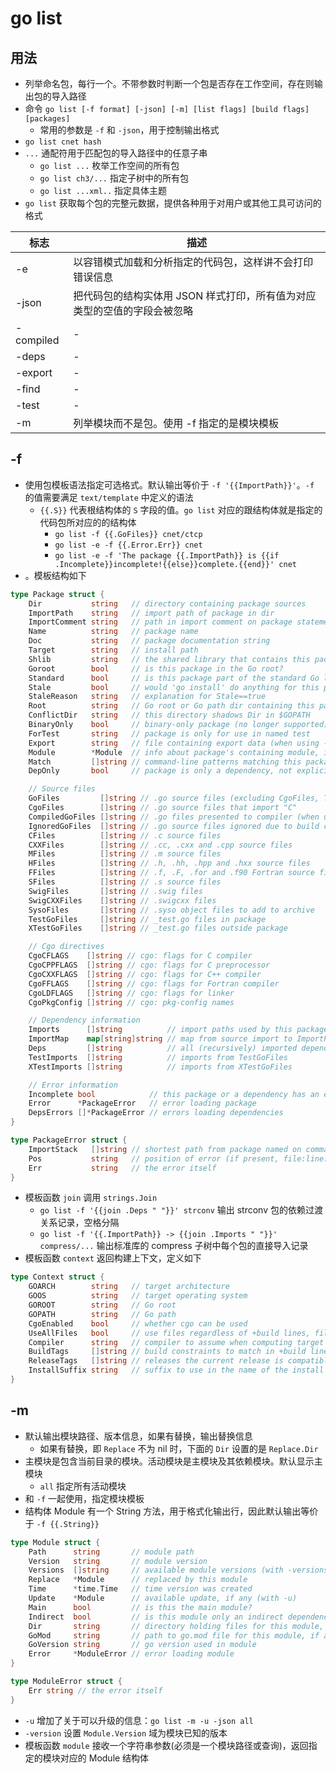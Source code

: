 # go list

## 用法

- 列举命名包，每行一个。不带参数时判断一个包是否存在工作空间，存在则输出包的导入路径
- 命令 `go list [-f format] [-json] [-m] [list flags] [build flags] [packages]`
  - 常用的参数是 `-f` 和 `-json`，用于控制输出格式
- `go list cnet hash`
- `...` 通配符用于匹配包的导入路径中的任意子串
  - `go list ...` 枚举工作空间的所有包
  - `go list ch3/...` 指定子树中的所有包
  - `go list ...xml..` 指定具体主题
- `go list` 获取每个包的完整元数据，提供各种用于对用户或其他工具可访问的格式

| 标志 | 描述 |
| --- | --- |
| -e | 以容错模式加载和分析指定的代码包，这样讲不会打印错误信息 |
| -json | 把代码包的结构实体用 JSON 样式打印，所有值为对应类型的空值的字段会被忽略 |
| -compiled | - |
| -deps | - |
| -export | - |
| -find | - |
| -test | - |
| -m | 列举模块而不是包。使用 -f 指定的是模块模板 |

## -f

- 使用包模板语法指定可选格式。默认输出等价于 `-f '{{ImportPath}}'`。`-f` 的值需要满足 `text/template` 中定义的语法
  - `{{.S}}` 代表根结构体的 `S` 字段的值。`go list` 对应的跟结构体就是指定的代码包所对应的的结构体
    - `go list -f {{.GoFiles}} cnet/ctcp`
    - `go list -e -f {{.Error.Err}} cnet`
    - `go list -e -f 'The package {{.ImportPath}} is {{if .Incomplete}}incomplete!{{else}}complete.{{end}}' cnet`
- 。模板结构如下

```go
type Package struct {
    Dir           string   // directory containing package sources
    ImportPath    string   // import path of package in dir
    ImportComment string   // path in import comment on package statement
    Name          string   // package name
    Doc           string   // package documentation string
    Target        string   // install path
    Shlib         string   // the shared library that contains this package (only set when -linkshared)
    Goroot        bool     // is this package in the Go root?
    Standard      bool     // is this package part of the standard Go library?
    Stale         bool     // would 'go install' do anything for this package?
    StaleReason   string   // explanation for Stale==true
    Root          string   // Go root or Go path dir containing this package
    ConflictDir   string   // this directory shadows Dir in $GOPATH
    BinaryOnly    bool     // binary-only package (no longer supported)
    ForTest       string   // package is only for use in named test
    Export        string   // file containing export data (when using -export)
    Module        *Module  // info about package's containing module, if any (can be nil)
    Match         []string // command-line patterns matching this package
    DepOnly       bool     // package is only a dependency, not explicitly listed

    // Source files
    GoFiles         []string // .go source files (excluding CgoFiles, TestGoFiles, XTestGoFiles)
    CgoFiles        []string // .go source files that import "C"
    CompiledGoFiles []string // .go files presented to compiler (when using -compiled)
    IgnoredGoFiles  []string // .go source files ignored due to build constraints
    CFiles          []string // .c source files
    CXXFiles        []string // .cc, .cxx and .cpp source files
    MFiles          []string // .m source files
    HFiles          []string // .h, .hh, .hpp and .hxx source files
    FFiles          []string // .f, .F, .for and .f90 Fortran source files
    SFiles          []string // .s source files
    SwigFiles       []string // .swig files
    SwigCXXFiles    []string // .swigcxx files
    SysoFiles       []string // .syso object files to add to archive
    TestGoFiles     []string // _test.go files in package
    XTestGoFiles    []string // _test.go files outside package

    // Cgo directives
    CgoCFLAGS    []string // cgo: flags for C compiler
    CgoCPPFLAGS  []string // cgo: flags for C preprocessor
    CgoCXXFLAGS  []string // cgo: flags for C++ compiler
    CgoFFLAGS    []string // cgo: flags for Fortran compiler
    CgoLDFLAGS   []string // cgo: flags for linker
    CgoPkgConfig []string // cgo: pkg-config names

    // Dependency information
    Imports      []string          // import paths used by this package
    ImportMap    map[string]string // map from source import to ImportPath (identity entries omitted)
    Deps         []string          // all (recursively) imported dependencies
    TestImports  []string          // imports from TestGoFiles
    XTestImports []string          // imports from XTestGoFiles

    // Error information
    Incomplete bool            // this package or a dependency has an error
    Error      *PackageError   // error loading package
    DepsErrors []*PackageError // errors loading dependencies
}

type PackageError struct {
    ImportStack   []string // shortest path from package named on command line to this one
    Pos           string   // position of error (if present, file:line:col)
    Err           string   // the error itself
}
```

- 模板函数 `join` 调用 `strings.Join`
  - `go list -f '{{join .Deps " "}}' strconv` 输出 strconv 包的依赖过渡关系记录，空格分隔
  - `go list -f '{{.ImportPath}} -> {{join .Imports " "}}' compress/...` 输出标准库的 compress 子树中每个包的直接导入记录
- 模板函数 `context` 返回构建上下文，定义如下

```go
type Context struct {
    GOARCH        string   // target architecture
    GOOS          string   // target operating system
    GOROOT        string   // Go root
    GOPATH        string   // Go path
    CgoEnabled    bool     // whether cgo can be used
    UseAllFiles   bool     // use files regardless of +build lines, file names
    Compiler      string   // compiler to assume when computing target paths
    BuildTags     []string // build constraints to match in +build lines
    ReleaseTags   []string // releases the current release is compatible with
    InstallSuffix string   // suffix to use in the name of the install dir
}
```

## -m

- 默认输出模块路径、版本信息，如果有替换，输出替换信息
  - 如果有替换，即 `Replace` 不为 nil 时，下面的 `Dir` 设置的是 `Replace.Dir`
- 主模块是包含当前目录的模块。活动模块是主模块及其依赖模块。默认显示主模块
  - `all` 指定所有活动模块
- 和 `-f` 一起使用，指定模块模板
- 结构体 Module 有一个 String 方法，用于格式化输出行，因此默认输出等价于 `-f {{.String}}`

```go
type Module struct {
    Path      string       // module path
    Version   string       // module version
    Versions  []string     // available module versions (with -versions)
    Replace   *Module      // replaced by this module
    Time      *time.Time   // time version was created
    Update    *Module      // available update, if any (with -u)
    Main      bool         // is this the main module?
    Indirect  bool         // is this module only an indirect dependency of main module?
    Dir       string       // directory holding files for this module, if any
    GoMod     string       // path to go.mod file for this module, if any
    GoVersion string       // go version used in module
    Error     *ModuleError // error loading module
}

type ModuleError struct {
    Err string // the error itself
}
```

- `-u` 增加了关于可以升级的信息：`go list -m -u -json all`
- `-version` 设置 `Module.Version` 域为模块已知的版本
- 模板函数 `module` 接收一个字符串参数(必须是一个模块路径或查询)，返回指定的模块对应的 Module 结构体
